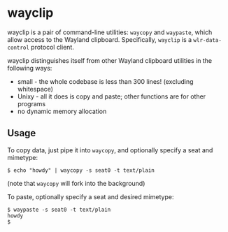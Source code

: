 # wayclip

wayclip is a pair of command-line utilities: `waycopy` and `waypaste`,
which allow access to the Wayland clipboard. Specifically, `wayclip`
is a `wlr-data-control` protocol client.

wayclip distinguishes itself from other Wayland clipboard utilities
in the following ways:
- small - the whole codebase is less than 300 lines! (excluding whitespace)
- Unixy - all it does is copy and paste; other functions are for other programs
- no dynamic memory allocation

## Usage

To copy data, just pipe it into `waycopy`, and optionally specify a seat and mimetype:

```
$ echo "howdy" | waycopy -s seat0 -t text/plain
```
(note that `waycopy` will fork into the background)

To paste, optionally specify a seat and desired mimetype:
```
$ waypaste -s seat0 -t text/plain
howdy
$
```
